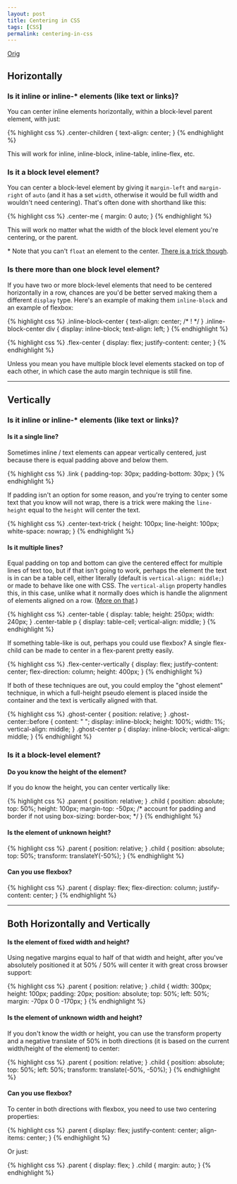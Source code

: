 ```yaml
---
layout: post
title: Centering in CSS
tags: [CSS]
permalink: centering-in-css
---
```


[Orig][1]

[1]: http://css-tricks.com/centering-css-complete-guide/
     "Centering in CSS: A Complete Guide"

## Horizontally

### Is it inline or inline-* elements (like text or links)?

You can center inline elements horizontally, within a block-level parent element, with just:

{% highlight css %}
.center-children {
  text-align: center;
}
{% endhighlight %}

This will work for inline, inline-block, inline-table, inline-flex, etc.

### Is it a block level element?

You can center a block-level element by giving it `margin-left` and `margin-right` of `auto` (and it has a set `width`, otherwise it would be full width and wouldn't need centering). That's often done with shorthand like this:

{% highlight css %}
.center-me {
  margin: 0 auto;
}
{% endhighlight %}

This will work no matter what the width of the block level element you're centering, or the parent.

\* Note that you can't `float` an element to the center. [There is a trick though](http://css-tricks.com/float-center/).

### Is there more than one block level element?

If you have two or more block-level elements that need to be centered horizontally in a row, chances are you'd be better served making them a different `display` type. Here's an example of making them `inline-block` and an example of flexbox:

{% highlight css %}
.inline-block-center {
  text-align: center;   /* ! */
}
.inline-block-center div {
  display: inline-block;
  text-align: left;
}
{% endhighlight %}

{% highlight css %}
.flex-center {
  display: flex;
  justify-content: center;
}
{% endhighlight %}

Unless you mean you have multiple block level elements stacked on top of each other, in which case the auto margin technique is still fine.

-----

## Vertically

### Is it inline or inline-* elements (like text or links)?

#### Is it a single line?

Sometimes inline / text elements can appear vertically centered, just because there is equal padding above and below them.

{% highlight css %}
.link {
  padding-top: 30px;
  padding-bottom: 30px;
}
{% endhighlight %}

If padding isn't an option for some reason, and you're trying to center some text that you know will not wrap, there is a trick were making the `line-height` equal to the `height` will center the text.

{% highlight css %}
.center-text-trick {
  height: 100px;
  line-height: 100px;
  white-space: nowrap;
}
{% endhighlight %}

#### Is it multiple lines?

Equal padding on top and bottom can give the centered effect for multiple lines of text too, but if that isn't going to work, perhaps the element the text is in can be a table cell, either literally (default is `vertical-align: middle;`) or made to behave like one with CSS. The `vertical-align` property handles this, in this case, unlike what it normally does which is handle the alignment of elements aligned on a row. ([More on that](http://css-tricks.com/what-is-vertical-align/).)

{% highlight css %}
.center-table {
  display: table;
  height: 250px;
  width: 240px;
}
.center-table p {
  display: table-cell;
  vertical-align: middle;
}
{% endhighlight %}

If something table-like is out, perhaps you could use flexbox? A single flex-child can be made to center in a flex-parent pretty easily.

{% highlight css %}
.flex-center-vertically {
  display: flex;
  justify-content: center;
  flex-direction: column;
  height: 400px;
}
{% endhighlight %}

If both of these techniques are out, you could employ the "ghost element" technique, in which a full-height pseudo element is placed inside the container and the text is vertically aligned with that.

{% highlight css %}
.ghost-center {
  position: relative;
}
.ghost-center::before {
  content: " ";
  display: inline-block;
  height: 100%;
  width: 1%;
  vertical-align: middle;
}
.ghost-center p {
  display: inline-block;
  vertical-align: middle;
}
{% endhighlight %}

### Is it a block-level element?

#### Do you know the height of the element?

If you do know the height, you can center vertically like:

{% highlight css %}
.parent {
  position: relative;
}
.child {
  position: absolute;
  top: 50%;
  height: 100px;
  margin-top: -50px; /* account for padding and border if not using box-sizing: border-box; */
}
{% endhighlight %}

#### Is the element of unknown height?

{% highlight css %}
.parent {
  position: relative;
}
.child {
  position: absolute;
  top: 50%;
  transform: translateY(-50%);
}
{% endhighlight %}

#### Can you use flexbox?

{% highlight css %}
.parent {
  display: flex;
  flex-direction: column;
  justify-content: center;
}
{% endhighlight %}

<!--more-->

-----

## Both Horizontally and Vertically

#### Is the element of fixed width and height?

Using negative margins equal to half of that width and height, after you've absolutely positioned it at 50% / 50% will center it with great cross browser support:

{% highlight css %}
.parent {
  position: relative;
}
.child {
  width: 300px;
  height: 100px;
  padding: 20px;
  position: absolute;
  top: 50%;
  left: 50%;
  margin: -70px 0 0 -170px;
}
{% endhighlight %}

#### Is the element of unknown width and height?

If you don't know the width or height, you can use the transform property and a negative translate of 50% in both directions (it is based on the current width/height of the element) to center:

{% highlight css %}
.parent {
  position: relative;
}
.child {
  position: absolute;
  top: 50%;
  left: 50%;
  transform: translate(-50%, -50%);
}
{% endhighlight %}

#### Can you use flexbox?

To center in both directions with flexbox, you need to use two centering properties:

{% highlight css %}
.parent {
  display: flex;
  justify-content: center;
  align-items: center;
}
{% endhighlight %}

Or just:

{% highlight css %}
.parent {
  display: flex;
}
.child {
  margin: auto;
}
{% endhighlight %}

